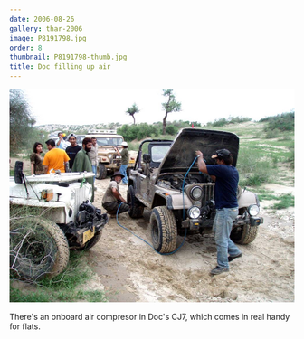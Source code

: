 ```yaml
---
date: 2006-08-26
gallery: thar-2006
image: P8191798.jpg
order: 8
thumbnail: P8191798-thumb.jpg
title: Doc filling up air
---
```


![Doc filling up air](./P8191798.jpg)

There's an onboard air compresor in Doc's CJ7, which comes in real handy for flats.